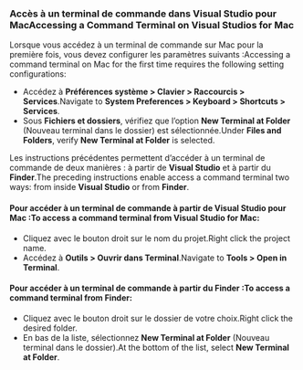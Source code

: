 ### <a name="accessing-a-command-terminal-on-visual-studios-for-mac"></a><span data-ttu-id="cbe1c-101">Accès à un terminal de commande dans Visual Studio pour Mac</span><span class="sxs-lookup"><span data-stu-id="cbe1c-101">Accessing a Command Terminal on Visual Studios for Mac</span></span>

<span data-ttu-id="cbe1c-102">Lorsque vous accédez à un terminal de commande sur Mac pour la première fois, vous devez configurer les paramètres suivants :</span><span class="sxs-lookup"><span data-stu-id="cbe1c-102">Accessing a command terminal on Mac for the first time requires the following setting configurations:</span></span>

* <span data-ttu-id="cbe1c-103">Accédez à **Préférences système > Clavier > Raccourcis > Services**.</span><span class="sxs-lookup"><span data-stu-id="cbe1c-103">Navigate to **System Preferences > Keyboard > Shortcuts > Services**.</span></span>
* <span data-ttu-id="cbe1c-104">Sous **Fichiers et dossiers**, vérifiez que l’option **New Terminal at Folder** (Nouveau terminal dans le dossier) est sélectionnée.</span><span class="sxs-lookup"><span data-stu-id="cbe1c-104">Under **Files and Folders**, verify **New Terminal at Folder** is selected.</span></span>

<span data-ttu-id="cbe1c-105">Les instructions précédentes permettent d’accéder à un terminal de commande de deux manières : à partir de **Visual Studio** et à partir du **Finder**.</span><span class="sxs-lookup"><span data-stu-id="cbe1c-105">The preceding instructions enable access a command terminal two ways: from inside **Visual Studio** or from **Finder**.</span></span> 

#### <a name="to-access-a-command-terminal-from-visual-studio-for-mac"></a><span data-ttu-id="cbe1c-106">Pour accéder à un terminal de commande à partir de Visual Studio pour Mac :</span><span class="sxs-lookup"><span data-stu-id="cbe1c-106">To access a command terminal from Visual Studio for Mac:</span></span>

* <span data-ttu-id="cbe1c-107">Cliquez avec le bouton droit sur le nom du projet.</span><span class="sxs-lookup"><span data-stu-id="cbe1c-107">Right click the project name.</span></span>
* <span data-ttu-id="cbe1c-108">Accédez à **Outils > Ouvrir dans Terminal**.</span><span class="sxs-lookup"><span data-stu-id="cbe1c-108">Navigate to **Tools > Open in Terminal**.</span></span>

#### <a name="to-access-a-command-terminal-from-finder"></a><span data-ttu-id="cbe1c-109">Pour accéder à un terminal de commande à partir du Finder :</span><span class="sxs-lookup"><span data-stu-id="cbe1c-109">To access a command terminal from Finder:</span></span>

* <span data-ttu-id="cbe1c-110">Cliquez avec le bouton droit sur le dossier de votre choix.</span><span class="sxs-lookup"><span data-stu-id="cbe1c-110">Right click the desired folder.</span></span>
* <span data-ttu-id="cbe1c-111">En bas de la liste, sélectionnez **New Terminal at Folder** (Nouveau terminal dans le dossier).</span><span class="sxs-lookup"><span data-stu-id="cbe1c-111">At the bottom of the list, select **New Terminal at Folder**.</span></span>
